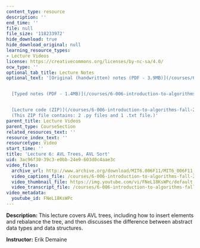 ```yaml
---
content_type: resource
description: ''
end_time: ''
file: null
file_size: '118233972'
hide_download: true
hide_download_original: null
learning_resource_types:
- Lecture Videos
license: https://creativecommons.org/licenses/by-nc-sa/4.0/
ocw_type: ''
optional_tab_title: Lecture Notes
optional_text: '[Original (handwritten) notes (PDF - 3.9MB)](/courses/6-006-introduction-to-algorithms-fall-2011/resources/mit6_006f11_lec06_orig)


  [Typed notes (PDF - 1.4MB)](/courses/6-006-introduction-to-algorithms-fall-2011/resources/mit6_006f11_lec06)


  [Lecture code (ZIP)](/courses/6-006-introduction-to-algorithms-fall-2011/resources/lec06_code)
  (This ZIP file contains: 2 .py files and 1 .txt file.)'
parent_title: Lecture Videos
parent_type: CourseSection
related_resources_text: ''
resource_index_text: ''
resourcetype: Video
start_time: ''
title: 'Lecture 6: AVL Trees, AVL Sort'
uid: 3ac96f30-39c3-e0bb-24e9-603d0c4aae3c
video_files:
  archive_url: http://www.archive.org/download/MIT6.006F11/MIT6_006F11_lec06_300k.mp4
  video_captions_file: /courses/6-006-introduction-to-algorithms-fall-2011/a16dd75fd6d853fd87f3e0fdf1573339_FNeL18KsWPc.vtt
  video_thumbnail_file: https://img.youtube.com/vi/FNeL18KsWPc/default.jpg
  video_transcript_file: /courses/6-006-introduction-to-algorithms-fall-2011/c1bb118f7b07d4e7cd684505708d3808_FNeL18KsWPc.pdf
video_metadata:
  youtube_id: FNeL18KsWPc
---
```

**Description:** This lecture covers AVL trees, including how to insert elements and rebalance the tree, and then discusses the difference between abstract data types and data structures.

**Instructor:** Erik Demaine